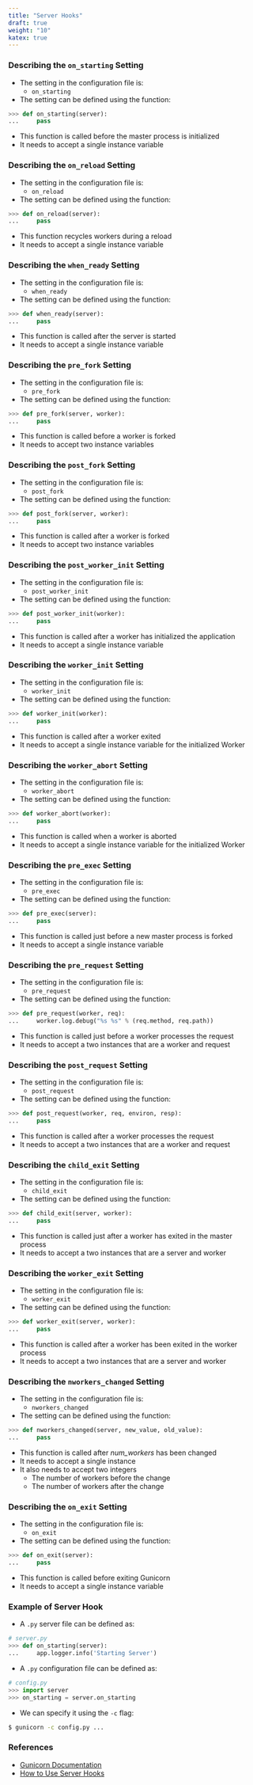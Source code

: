 ```yaml
---
title: "Server Hooks"
draft: true
weight: "10"
katex: true
---
```


### Describing the `on_starting` Setting
- The setting in the configuration file is:
	- `on_starting`
-  The setting can be defined using the function:

```python
>>> def on_starting(server):
...     pass
```

- This function is called before the master process is initialized
- It needs to accept a single instance variable

### Describing the `on_reload` Setting
- The setting in the configuration file is:
	- `on_reload`
-  The setting can be defined using the function:

```python
>>> def on_reload(server):
...     pass
```

- This function recycles workers during a reload
- It needs to accept a single instance variable 

### Describing the `when_ready` Setting
- The setting in the configuration file is:
	- `when_ready`
-  The setting can be defined using the function:

```python
>>> def when_ready(server):
...     pass
```

- This function is called after the server is started
- It needs to accept a single instance variable 

### Describing the `pre_fork` Setting
- The setting in the configuration file is:
	- `pre_fork`
-  The setting can be defined using the function:

```python
>>> def pre_fork(server, worker):
...     pass
```

- This function is called before a worker is forked
- It needs to accept two instance variables

### Describing the `post_fork` Setting
- The setting in the configuration file is:
	- `post_fork`
-  The setting can be defined using the function:

```python
>>> def post_fork(server, worker):
...     pass
```

- This function is called after a worker is forked
- It needs to accept two instance variables

### Describing the `post_worker_init` Setting
- The setting in the configuration file is:
	- `post_worker_init`
-  The setting can be defined using the function:

```python
>>> def post_worker_init(worker):
...     pass
```

- This function is called after a worker has initialized the application
- It needs to accept a single instance variable

### Describing the `worker_init` Setting
- The setting in the configuration file is:
	- `worker_init`
-  The setting can be defined using the function:

```python
>>> def worker_init(worker):
...     pass
```

- This function is called after a worker exited
- It needs to accept a single instance variable for the initialized Worker

### Describing the `worker_abort` Setting
- The setting in the configuration file is:
	- `worker_abort`
-  The setting can be defined using the function:

```python
>>> def worker_abort(worker):
...     pass
```

- This function is called when a worker is aborted
- It needs to accept a single instance variable for the initialized Worker

### Describing the `pre_exec` Setting
- The setting in the configuration file is:
	- `pre_exec`
-  The setting can be defined using the function:

```python
>>> def pre_exec(server):
...     pass
```

- This function is called just before a new master process is forked
- It needs to accept a single instance variable

### Describing the `pre_request` Setting
- The setting in the configuration file is:
	- `pre_request`
-  The setting can be defined using the function:

```python
>>> def pre_request(worker, req):
...     worker.log.debug("%s %s" % (req.method, req.path))
```

- This function is called just before a worker processes the request
- It needs to accept a two instances that are a worker and request

### Describing the `post_request` Setting
- The setting in the configuration file is:
	- `post_request`
-  The setting can be defined using the function:

```python
>>> def post_request(worker, req, environ, resp):
...     pass
```

- This function is called after a worker processes the request
- It needs to accept a two instances that are a worker and request

### Describing the `child_exit` Setting
- The setting in the configuration file is:
	- `child_exit`
-  The setting can be defined using the function:

```python
>>> def child_exit(server, worker):
...     pass
```

- This function is called just after a worker has exited in the master process
- It needs to accept a two instances that are a server and worker

### Describing the `worker_exit` Setting
- The setting in the configuration file is:
	- `worker_exit`
-  The setting can be defined using the function:

```python
>>> def worker_exit(server, worker):
...     pass
```

- This function is called after a worker has been exited in the worker process
- It needs to accept a two instances that are a server and worker

### Describing the `nworkers_changed` Setting
- The setting in the configuration file is:
	- `nworkers_changed`
-  The setting can be defined using the function:

```python
>>> def nworkers_changed(server, new_value, old_value):
...     pass
```

- This function is called after *num_workers* has been changed
- It needs to accept a single instance
- It also needs to accept two integers
	- The number of workers before the change
	- The number of workers after the change

### Describing the `on_exit` Setting
- The setting in the configuration file is:
	- `on_exit`
-  The setting can be defined using the function:

```python
>>> def on_exit(server):
...     pass
```

- This function is called before exiting Gunicorn
- It needs to accept a single instance variable

### Example of Server Hook
- A `.py` server file can be defined as:

```python
# server.py
>>> def on_starting(server):
...     app.logger.info('Starting Server')
```

- A `.py` configuration file can be defined as:

```python
# config.py
>>> import server
>>> on_starting = server.on_starting
```

- We can specify it using the `-c` flag:

```sh
$ gunicorn -c config.py ...
```

### References
- [Gunicorn Documentation](https://docs.gunicorn.org/en/stable/settings.html#server-hooks)
- [How to Use Server Hooks](https://github.com/benoitc/gunicorn/issues/2136#issuecomment-542907480)
